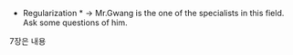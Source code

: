 * Regularization * -> Mr.Gwang is the one of the specialists in this field. Ask some questions of him.

7장은 내용
